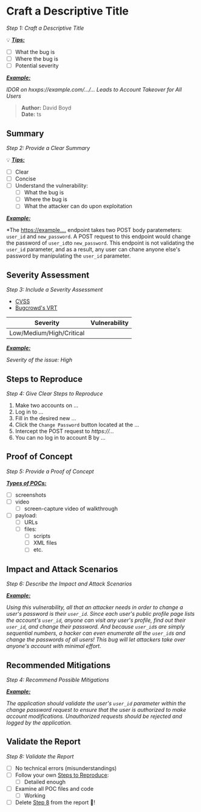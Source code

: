 # Craft a Descriptive Title

*Step 1: Craft a Descriptive Title*

:bulb: <u>***Tips:***</u>

  - [ ] What the bug is
  - [ ] Where the bug is
  - [ ] Potential severity

<u>***Example:***</u>

*IDOR on hxxps://example.com/.../... Leads to Account Takeover for All Users*


> **Author:** David Boyd<br>
> **Date:** ts

## Summary

*Step 2: Provide a Clear Summary*

:bulb: <u>***Tips:***</u>

  - [ ] Clear
  - [ ] Concise
  - [ ] Understand the vulnerability:
    - [ ] What the bug is
    - [ ] Where the bug is
    - [ ] What the attacker can do upon exploitation

<u>***Example:***</u>

*The [https://example....](https://example.com) endpoint takes two POST body
paratemeters: `user_id` and `new_password`. A POST request to this endpoint
would change the password of `user_id`to `new_password`. This endpoint is not
validating the `user_id` parameter, and as a result, any user can chane anyone
else's password by manipulating the `user_id` parameter.

## Severity Assessment

*Step 3: Include a Severity Assessment*

- [CVSS](https://www.first.org/cvss)
- [Bugcrowd's VRT](https://bugcrowd.com/vulnerability-rating-taxonomy)

| Severity                   | Vulnerability |
|----------------------------|---------------|
| Low/Medium/High/Critical |               |

<u>***Example:***</u>

*Severity of the issue: High*

## Steps to Reproduce

*Step 4: Give Clear Steps to Reproduce*

1. Make two accounts on ...
2. Log in to ...
3. Fill in the desired new ...
4. Click the `Change Password` button located at the ...
5. Intercept the POST request to *https://...*
6. You can no log in to account B by ...

## Proof of Concept

*Step 5: Provide a Proof of Concept*

<u>***Types of POCs:***</u>

- [ ] screenshots
- [ ] video
  - [ ] screen-capture video of walkthrough
- [ ] payload:
  - [ ] URLs
  - [ ] files:
    - [ ] scripts
    - [ ] XML files
    - [ ] etc.

## Impact and Attack Scenarios

*Step  6: Describe the Impact and Attack Scenarios*

<u>***Example:***</u>

*Using this vulnerability, all that an attacker needs in order to change a
user's password is their `user_id`. Since each user's public profile page lists
the account's `user_id`, anyone can visit any user's profile, find out their
`user_id`, and change their password. And because `user_id`s are simply
sequential numbers, a hacker can even enumerate all the `user_id`s and change
the passwords of all users! This bug will let attackers take over anyone's
account with minimal effort.*

## Recommended Mitigations

*Step 4: Recommend Possible Mitigations*

<u>***Example:***</u>

*The application should validate the user's `user_id` parameter within the
change password request to ensure that the user is authorized to make
account modifications. Unauthorized requests should be rejected and logged
by the application.*

## Validate the Report

*Step 8: Validate the Report*

- [ ] No technical errors (misunderstandings)
- [ ] Follow your own [Steps to Reproduce](#steps-to-reproduce):
  - [ ] Detailed enough
- [ ] Examine all POC files and code
  - [ ] Working
- [ ] Delete [Step 8](#validate-the-report) from the report :tada:!
